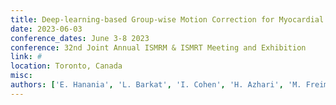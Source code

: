 ```yaml
---
title: Deep-learning-based Group-wise Motion Correction for Myocardial T1 Mapping
date: 2023-06-03
conference_dates: June 3-8 2023
conference: 32nd Joint Annual ISMRM & ISMRT Meeting and Exhibition
link: #
location: Toronto, Canada
misc:  
authors: ['E. Hanania', 'L. Barkat', 'I. Cohen', 'H. Azhari', 'M. Freiman']
---
```

